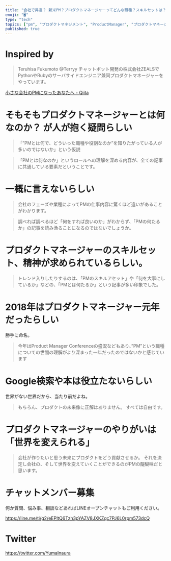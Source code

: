 ```yaml
---
title: "会社で昇進？ 新米PM？プロダクトマネージャーってどんな職種？スキルセットは？ 抜粋学習まとめ"
emoji: "🖥"
type: "tech"
topics: ["pm", "プロダクトマネジメント", "ProductManager", "プロダクトマネージャー", "ProductManagement"]
published: true
---
```


# Inspired by

>Teruhisa Fukumoto
>@Terryy
>チャットボット開発の株式会社ZEALSでPythonやRubyのサーバサイドエンジニア兼同プロダクトマネージャーをやっています。

[小さな会社のPMになったあなたへ - Qiita](https://qiita.com/Terryy/items/b3a26517b584cdbec70d)

# そもそもプロダクトマネージャーとは何なのか？ が人が抱く疑問らしい

> 「”PMとは何で、どういった職種や役割なのか”を知りたがっている人が多いのではないか」という仮説

>「PMとは何なのか」というロールへの理解を深める内容が、全ての記事に共通している要素だということです。


# 一概に言えないらしい

>会社のフェーズや業種によってPMの仕事内容に驚くほど違いがあることがわかります。

>調べれば調べるほど「何をすれば良いのか」がわからず、「PMの何たるか」の記事を読み漁ることになるのではないでしょうか。

# プロダクトマネージャーのスキルセット、精神が求められているらしい。

>トレンド入りしたりするのは、「PMのスキルアセット」や「何を大事にしているか」などの、「PMとは何たるか」という記事が多い印象でした。

# 2018年はプロダクトマネージャー元年だったらしい

勝手に命名。

>今年はProduct Manager Conferenceの盛況などもあり、”PM”という職種についての世間の理解がより深まった一年だったのではないかと感じています

# Google検索や本は役立たないらしい

世界がない世界だから、当たり前だよね。

>もちろん、プロダクトの未来像に正解はありません。
>すべては自由です。

# プロダクトマネージャーのやりがいは「世界を変えられる」

>会社が作りたいと思う未来にプロダクトをどう貢献させるか。
>それを決定し会社の、そして世界を変えていくことができるのがPMの醍醐味だと思います。








<!-- Update From Qiita API -->

# チャットメンバー募集


何か質問、悩み事、相談などあればLINEオープンチャットもご利用ください。

https://line.me/ti/g2/eEPltQ6Tzh3pYAZV8JXKZqc7PJ6L0rpm573dcQ





# Twitter


https://twitter.com/YumaInaura


<!-- Update From Qiita API -->


